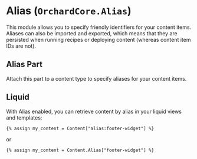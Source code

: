# Alias (`OrchardCore.Alias`)

This module allows you to specify friendly identifiers for your content items. 
Aliases can also be imported and exported, which means that they are persisted when running recipes or deploying content (whereas content item IDs are not).

## Alias Part

Attach this part to a content type to specify aliases for your content items.

## Liquid

With Alias enabled, you can retrieve content by alias in your liquid views and templates:

```liquid
{% assign my_content = Content["alias:footer-widget"] %}
```

or

```liquid
{% assign my_content = Content.Alias["footer-widget"] %}
```

